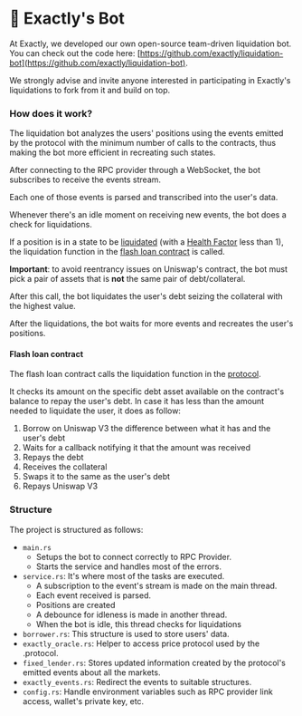 # 🤖 Exactly's Bot

At Exactly, we developed our own open-source team-driven liquidation bot. You can check out the code here: [https://github.com/exactly/liquidation-bot](https://github.com/exactly/liquidation-bot).

We strongly advise and invite anyone interested in participating in Exactly's liquidations to fork from it and build on top.

### How does it work?

The liquidation bot analyzes the users' positions using the events emitted by the protocol with the minimum number of calls to the contracts, thus making the bot more efficient in recreating such states.

After connecting to the RPC provider through a WebSocket, the bot subscribes to receive the events stream.

Each one of those events is parsed and transcribed into the user's data.

Whenever there's an idle moment on receiving new events, the bot does a check for liquidations.

If a position is in a state to be [liquidated](../../getting-started/faq.md#what-is-a-liquidation) (with a [Health Factor](../../getting-started/faq.md#what-is-the-health-factor) less than 1), the liquidation function in the [flash loan contract](exactlys-bot.md#flash-loan-contract) is called.

**Important**: to avoid reentrancy issues on Uniswap's contract, the bot must pick a pair of assets that is **not** the same pair of debt/collateral.

After this call, the bot liquidates the user's debt seizing the collateral with the highest value.

After the liquidations, the bot waits for more events and recreates the user's positions.

#### Flash loan contract

The flash loan contract calls the liquidation function in the [protocol](../protocol/).

It checks its amount on the specific debt asset available on the contract's balance to repay the user's debt. In case it has less than the amount needed to liquidate the user, it does as follow:

1. Borrow on Uniswap V3 the difference between what it has and the user's debt
2. Waits for a callback notifying it that the amount was received
3. Repays the debt
4. Receives the collateral
5. Swaps it to the same as the user's debt
6. Repays Uniswap V3

### Structure

The project is structured as follows:

* `main.rs`
  * Setups the bot to connect correctly to RPC Provider.
  * Starts the service and handles most of the errors.
* `service.rs`: It's where most of the tasks are executed.
  * A subscription to the event's stream is made on the main thread.
  * Each event received is parsed.
  * Positions are created
  * A debounce for idleness is made in another thread.
  * When the bot is idle, this thread checks for liquidations
* `borrower.rs`: This structure is used to store users' data.
* `exactly_oracle.rs`: Helper to access price protocol used by the .protocol.
* `fixed_lender.rs`: Stores updated information created by the protocol's emitted events about all the markets.
* `exactly_events.rs`: Redirect the events to suitable structures.
* `config.rs`: Handle environment variables such as RPC provider link access, wallet's private key, etc.
